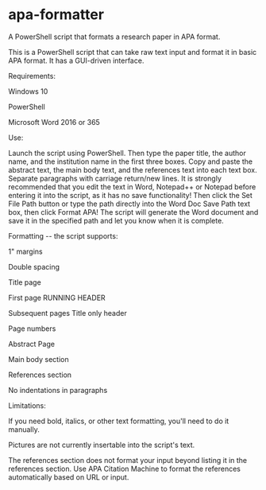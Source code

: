# apa-formatter
A PowerShell script that formats a research paper in APA format.

This is a PowerShell script that can take raw text input and format it in basic APA format. It has a GUI-driven interface.

Requirements:

Windows 10

PowerShell

Microsoft Word 2016 or 365


Use:


Launch the script using PowerShell. Then type the paper title, the author name, and the institution name in the first three boxes. Copy and paste the abstract text, the main body text, and the references text into each text box. Separate paragraphs with carriage return/new lines. It is strongly recommended that you edit the text in Word, Notepad++ or Notepad before entering it into the script, as it has no save functionality! Then click the Set File Path button or type the path directly into the Word Doc Save Path text box, then click Format APA! The script will generate the Word document and save it in the specified path and let you know when it is complete.


Formatting -- the script supports:

1" margins

Double spacing

Title page

First page RUNNING HEADER

Subsequent pages Title only header

Page numbers

Abstract Page

Main body section

References section

No indentations in paragraphs


Limitations:


If you need bold, italics, or other text formatting, you'll need to do it manually.

Pictures are not currently insertable into the script's text.

The references section does not format your input beyond listing it in the references section. Use APA Citation Machine to format the references automatically based on URL or input.


